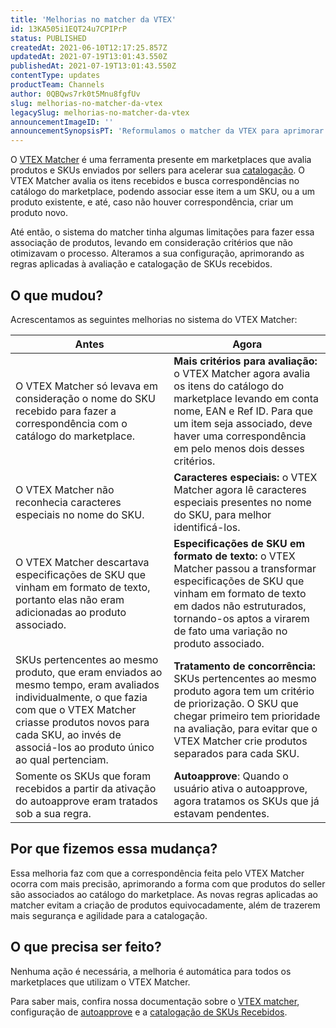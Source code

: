 ```yaml
---
title: 'Melhorias no matcher da VTEX'
id: 13KA505i1EQT24u7CPIPrP
status: PUBLISHED
createdAt: 2021-06-10T12:17:25.857Z
updatedAt: 2021-07-19T13:01:43.550Z
publishedAt: 2021-07-19T13:01:43.550Z
contentType: updates
productTeam: Channels
author: 0QBQws7rk0t5Mnu8fgfUv
slug: melhorias-no-matcher-da-vtex
legacySlug: melhorias-no-matcher-da-vtex
announcementImageID: ''
announcementSynopsisPT: 'Reformulamos o matcher da VTEX para aprimorar a catalogação de SKUs do seller, no marketplace'
---
```


O [VTEX Matcher](https://help.vtex.com/pt/tutorial/understanding-vtex-matcher-scoring--tutorials_424) é uma ferramenta presente em marketplaces que avalia produtos e SKUs enviados por sellers para acelerar sua [catalogação](https://help.vtex.com/pt/tutorial/sugerindo-e-aprovando-skus/). O VTEX Matcher avalia os itens recebidos e busca correspondências no catálogo do marketplace, podendo associar esse item a um SKU, ou a um produto existente, e até, caso não houver correspondência, criar um produto novo.

Até então, o sistema do matcher tinha algumas limitações para fazer essa associação de produtos, levando em consideração critérios que não otimizavam o processo. Alteramos a sua configuração, aprimorando as regras aplicadas à avaliação e catalogação de SKUs recebidos.

## O que mudou?

Acrescentamos as seguintes melhorias no sistema do VTEX Matcher: 

| Antes                                                                                                                                                                                                                                  | Agora                                                                                                                                                                                                                                |
|----------------------------------------------------------------------------------------------------------------------------------------------------------------------------------------------------------------------------------------|--------------------------------------------------------------------------------------------------------------------------------------------------------------------------------------------------------------------------------------|
| O VTEX Matcher só levava em consideração o nome do SKU recebido para fazer a correspondência com o catálogo do marketplace.                                                                                                                 | __Mais critérios para avaliação:__ o VTEX Matcher agora avalia os itens do catálogo do marketplace levando em conta nome, EAN e Ref ID. Para que um item seja associado, deve haver uma correspondência em pelo menos dois desses critérios.  |
| O VTEX Matcher não reconhecia caracteres especiais no nome do SKU.                                                                                                                                                                          | __Caracteres especiais:__ o VTEX Matcher agora lê caracteres especiais presentes no nome do SKU, para melhor identificá-los.                                                                                                                  |
| O VTEX Matcher descartava especificações de SKU que vinham em formato de texto, portanto elas não eram adicionadas ao produto associado.                                                                                                    | __Especificações de SKU em formato de texto:__ o VTEX Matcher passou a transformar especificações de SKU que vinham em formato de texto em dados não estruturados, tornando-os aptos a virarem de fato uma variação no produto associado.     |
| SKUs pertencentes ao mesmo produto, que eram enviados ao mesmo tempo, eram avaliados individualmente, o que fazia com que o VTEX Matcher criasse produtos novos para cada SKU, ao invés de associá-los ao produto único ao qual pertenciam. | __Tratamento de concorrência:__ SKUs pertencentes ao mesmo produto agora tem um critério de priorização. O SKU que chegar primeiro tem prioridade na avaliação, para evitar que o VTEX Matcher crie produtos separados para cada SKU.         |
| Somente os SKUs que foram recebidos a partir da ativação do autoapprove eram tratados sob a sua regra.                                                                                                                                 | __Autoapprove__: Quando o usuário ativa o autoapprove, agora tratamos os SKUs que já estavam pendentes.                                                                                                                                  |

## Por que fizemos essa mudança?
Essa melhoria faz com que a correspondência feita pelo VTEX Matcher ocorra com mais precisão, aprimorando a forma com que produtos do seller são associados ao catálogo do marketplace. As novas regras aplicadas ao matcher evitam a criação de produtos equivocadamente, além de trazerem mais segurança e agilidade para a catalogação. 

## O que precisa ser feito?
Nenhuma ação é necessária, a melhoria é automática para todos os marketplaces que utilizam o VTEX Matcher.

Para saber mais, confira nossa documentação sobre o [VTEX matcher](https://help.vtex.com/pt/tutorial/understanding-vtex-matcher-scoring--tutorials_424), configuração de [autoapprove](https://developers.vtex.com/vtex-rest-api/reference/sku-approval-settings#activate-autoapprove-for-account) e a [catalogação de SKUs Recebidos](https://help.vtex.com/pt/tutorial/sugerindo-e-aprovando-skus/).

